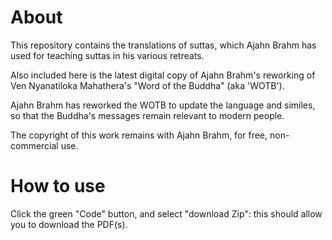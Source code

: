 # About
This repository contains the translations of suttas, which Ajahn Brahm has used for teaching suttas in his various retreats. 

Also included here is the latest digital copy of Ajahn Brahm's reworking of Ven Nyanatiloka Mahathera's "Word of the Buddha" (aka 'WOTB'). 

Ajahn Brahm has reworked the WOTB to update the language and similes, so that the Buddha's messages remain relevant to modern people. 

The copyright of this work remains with Ajahn Brahm, for free, non-commercial use. 

# How to use
Click the green "Code" button, and select "download Zip": this should allow you to download the PDF(s). 
